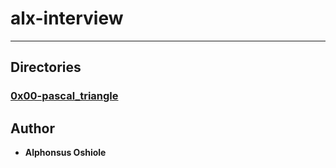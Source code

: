 # alx-interview
---

## Directories

### [0x00-pascal_triangle](0x00-pascal_triangle)





## Author
* **Alphonsus Oshiole**
